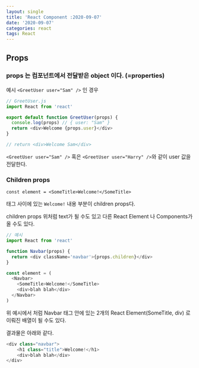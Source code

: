 ```yaml
---
layout: single
title: 'React Component :2020-09-07'
date: '2020-09-07'
categories: react
tags: React
---
```


## Props

### props 는 컴포넌트에서 전달받은 object 이다. (=properties)

예시 `<GreetUser user="Sam" />` 인 경우

```js
// GreetUser.js
import React from 'react'

export default function GreetUser(props) {
  console.log(props) // { user: "Sam" }
  return <div>Welcome {props.user}</div>
}

// return <div>Welcome Sam</div>
```

`<GreetUser user="Sam" />` 혹은 `<GreetUser user="Harry" />`와 같이 user 값을 전달한다.

### Children props

`const element = <SomeTitle>Welcome!</SomeTitle>`

태그 사이에 있는 `Welcome!` 내용 부분이 children props다.

children props 위처럼 text가 될 수도 있고 다른 React Element 나 Components가 올 수도 있다.

```js
// 예시
import React from 'react'

function Navbar(props) {
  return <div className='navbar'>{props.children}</div>
}

const element = (
  <Navbar>
    <SomeTitle>Welcome!</SomeTitle>
    <div>blah blah</div>
  </Navbar>
)
```

위 예시에서 처럼 Navbar 태그 안에 있는 2개의 React Element(SomeTitle, div) 로 이뤄진 배열이 될 수도 있다.

결과물은 아래와 같다.

```js
<div class="navbar">
    <h1 class="title">Welcome!</h1>
    <div>blah blah</div>
</div>
```